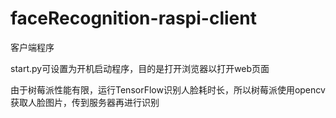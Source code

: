 # faceRecognition-raspi-client

客户端程序

start.py可设置为开机启动程序，目的是打开浏览器以打开web页面

由于树莓派性能有限，运行TensorFlow识别人脸耗时长，所以树莓派使用opencv获取人脸图片，传到服务器再进行识别

